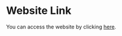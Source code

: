 # Website Link

You can access the website by clicking [here](https://serhii-red-beetroot-lesson4.netlify.app/).
